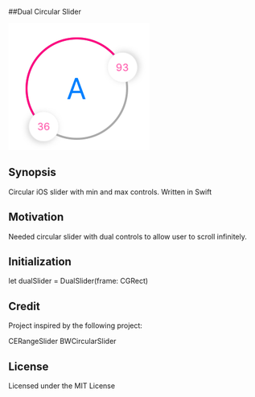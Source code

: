 
##Dual Circular Slider

![alt tag](https://raw.githubusercontent.com/chasingTheRate/dualCircularSlider/master/dualCircularSlider.png)

## Synopsis

Circular iOS slider with min and max controls. Written in Swift

## Motivation

Needed circular slider with dual controls to allow user to scroll infinitely.

## Initialization

let dualSlider = DualSlider(frame: CGRect)

## Credit

Project inspired by the following project:

CERangeSlider
BWCircularSlider

## License

Licensed under the MIT License
